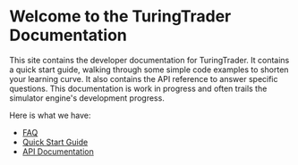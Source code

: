 # Welcome to the TuringTrader Documentation

This site contains the developer documentation for TuringTrader. It contains a quick start guide, walking through some simple code examples to shorten your learning curve. It also contains the API reference to answer specific questions. This documentation is work in progress and often trails the simulator engine's development progress.

Here is what we have:

- [FAQ](articles/overview/FAQ.md)
- [Quick Start Guide](articles/FiveCentTour.md)
- [API Documentation](xref:TuringTrader.Simulator)

